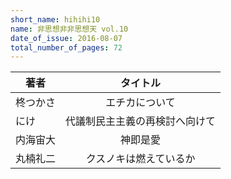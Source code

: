 ```yaml
---
short_name: hihihi10
name: 非思想非非思想天 vol.10
date_of_issue: 2016-08-07
total_number_of_pages: 72
---
```

| 著者     | タイトル                       | 
| -------- | :----------------------------: | 
| 柊つかさ | エチカについて                 | 
| にけ     | 代議制民主主義の再検討へ向けて | 
| 内海宙大 | 神即是愛                       | 
| 丸楠礼二 | クスノキは燃えているか         | 